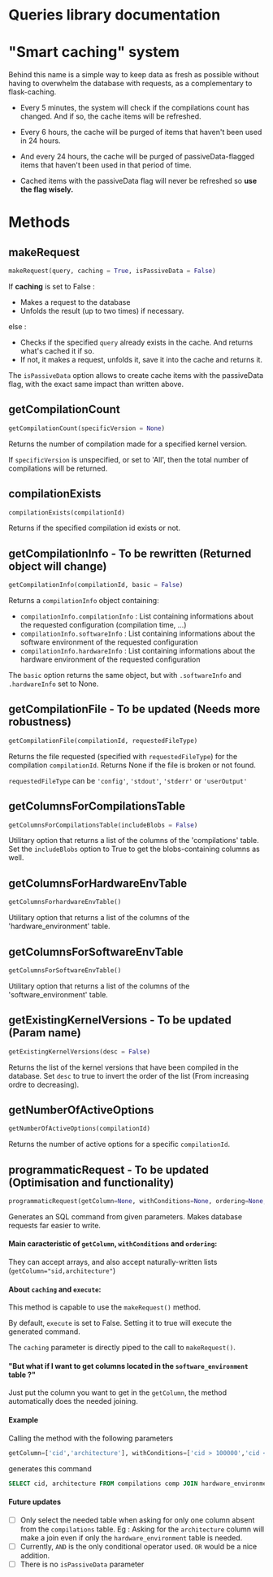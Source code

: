 # Queries library documentation
# "Smart caching" system
Behind this name is a simple way to keep data as fresh as possible without having to overwhelm the database with requests, as a complementary to flask-caching.

+ Every 5 minutes, the system will check if the compilations count has changed. And if so, the cache items will be refreshed.

+ Every 6 hours, the cache will be purged of items that haven't been used in 24 hours.

+ And every 24 hours, the cache will be purged of passiveData-flagged items that haven't been used in that period of time.

+ Cached items with the passiveData flag will never be refreshed so **use the flag wisely.**


# Methods
## makeRequest
```python
makeRequest(query, caching = True, isPassiveData = False)
```

If **caching** is set to False :

+ Makes a request to the database
+ Unfolds the result (up to two times) if necessary.

else :

+ Checks if the specified `query` already exists in the cache. And returns what's cached it if so.
+ If not, it makes a request, unfolds it, save it into the cache and returns it.


The `isPassiveData` option allows to create cache items with the passiveData flag, with the exact same impact than written above.

## getCompilationCount
```python
getCompilationCount(specificVersion = None)
```

Returns the number of compilation made for a specified kernel version.

If `specificVersion` is unspecified, or set to 'All', then the total number of compilations will be returned.

## compilationExists
```python
compilationExists(compilationId)
```

Returns if the specified compilation id exists or not.

## getCompilationInfo - To be rewritten (Returned object will change)
```python
getCompilationInfo(compilationId, basic = False)
```

Returns a `compilationInfo` object containing:
+ `compilationInfo.compilationInfo` : List containing informations about the requested configuration (compilation time, ...)
+ `compilationInfo.softwareInfo` : List containing informations about the software environment of the requested configuration
+ `compilationInfo.hardwareInfo` : List containing informations about the hardware environment of the requested configuration

The `basic` option returns the same object, but with `.softwareInfo` and `.hardwareInfo` set to None.

## getCompilationFile - To be updated (Needs more robustness)
```python
getCompilationFile(compilationId, requestedFileType)
```

Returns the file requested (specified with `requestedFileType`) for the compilation `compilationId`. Returns None if the file is broken or not found.

 `requestedFileType` can be `'config'`, `'stdout'`, `'stderr'` or `'userOutput'`
 
## getColumnsForCompilationsTable
```python
getColumnsForCompilationsTable(includeBlobs = False)
```

Utilitary option that returns a list of the columns of the 'compilations' table.
Set the `includeBlobs` option to True to get the blobs-containing columns as well.

## getColumnsForHardwareEnvTable
```python
getColumnsForhardwareEnvTable()
```

Utilitary option that returns a list of the columns of the 'hardware_environment' table.

## getColumnsForSoftwareEnvTable
```python
getColumnsForSoftwareEnvTable()
```

Utilitary option that returns a list of the columns of the 'software_environment' table.

## getExistingKernelVersions - To be updated (Param name)
```python
getExistingKernelVersions(desc = False)
```

Returns the list of the kernel versions that have been compiled in the database.
Set `desc` to true to invert the order of the list (From increasing ordre to decreasing).

## getNumberOfActiveOptions
```python
getNumberOfActiveOptions(compilationId)
```

Returns the number of active options for a specific `compilationId`.


## programmaticRequest - To be updated (Optimisation and functionality)
```python
programmaticRequest(getColumn=None, withConditions=None, ordering=None, limit:int=None, offset:int=None, mainTable='compilations comp', caching=True, execute=False)
```

Generates an SQL command from given parameters. Makes database requests far easier to write.

#### Main caracteristic of `getColumn`, `withConditions` and `ordering`:
They can accept arrays, and  also accept naturally-written lists (`getColumn="sid,architecture"`)

#### About `caching` and `execute`:
This method is capable to use the `makeRequest()` method.

By default, `execute` is set to False. Setting it to true will execute the generated command. 

The `caching` parameter is directly piped to the call to `makeRequest()`.

#### "But what if I want to get columns located in the `software_environment` table ?"
Just put the column you want to get in the `getColumn`, the method automatically does the needed joining.

#### Example
Calling the method with the following parameters
```python
getColumn=['cid','architecture'], withConditions=['cid > 100000','cid < 100010']
```

generates this command
```sql
SELECT cid, architecture FROM compilations comp JOIN hardware_environment hardenv ON comp.hid = hardenv.hid WHERE cid > 100000 AND cid <100010;
```

#### Future updates
- [ ] Only select the needed table when asking for only one column absent from the `compilations` table. Eg : Asking for the `architecture` column will make a join even if only the `hardware_environment` table is needed.
- [ ] Currently, `AND` is the only conditional operator used. `OR` would be a nice addition.
- [ ] There is no `isPassiveData` parameter
